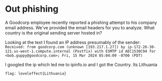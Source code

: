 # Out phishing 

A Goodcorp employee recently reported a phishing attempt to his company email address. We've provided the email headers for you to analyze. What country is the original sending server hosted in?

Looking at the text I found an IP address presumably of the sender:
`Received: from goodcorp.com (unknown [193.217.1.27]) by ip-172-26-30-121.us-west-1.compute.internal (Postfix) with ESMTP id AEC1530C94 for <bob.guppy@goodcorp.com>; Fri, 15 Mar 2024 05:04:09 -0700 (PDT)`
 
I googled the ip which led me to ipinfo.io and I got the Country. Its Lithuania

`flag: leveleffect{Lithuania}`


